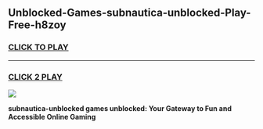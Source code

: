 
## Unblocked-Games-subnautica-unblocked-Play-Free-h8zoy
<h3>
<a href="https://premium76.site?title=subnautica-unblocked&ref=12A">CLICK TO PLAY</a></h3>
<hr>

<h3>
<a href="https://premium76.site?title=subnautica-unblocked&ref=12A">CLICK 2 PLAY</a>
  
</h3>

<a href="https://premium76.site?title=subnautica-unblocked&ref=12A"><img src="https://clearcache.store/games.png"></a>


**subnautica-unblocked games unblocked: Your Gateway to Fun and Accessible Online Gaming**
